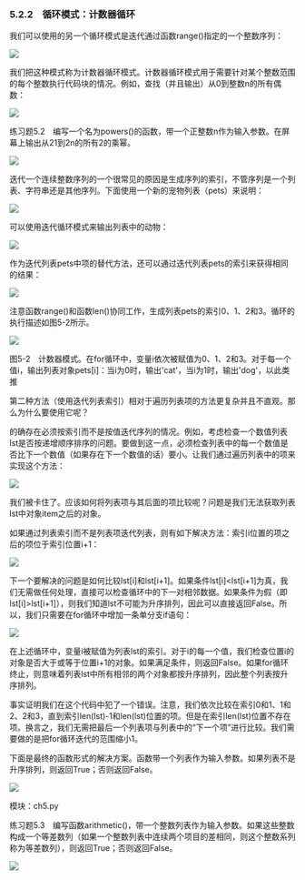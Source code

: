    

### 5.2.2　循环模式：计数器循环

我们可以使用的另一个循环模式是迭代通过函数range()指定的一个整数序列：

![](0-Assets/Epubook/程序员编程语言经典合集（计算机科学丛书5册套装），javapython编程语言含经典教材龙书《编译原理》%20(Bruce%20Eckel%20%20Alfred%20V.%20Aho%20%20Monica%20S.%20Lam%20etc.)%20(Z-Library)/images/image08371.jpeg)

我们把这种模式称为计数器循环模式。计数器循环模式用于需要针对某个整数范围的每个整数执行代码块的情况。例如，查找（并且输出）从0到整数n的所有偶数：

![](0-Assets/Epubook/程序员编程语言经典合集（计算机科学丛书5册套装），javapython编程语言含经典教材龙书《编译原理》%20(Bruce%20Eckel%20%20Alfred%20V.%20Aho%20%20Monica%20S.%20Lam%20etc.)%20(Z-Library)/images/image08372.jpeg)

练习题5.2　编写一个名为powers()的函数，带一个正整数n作为输入参数。在屏幕上输出从21到2n的所有2的乘幂。

![](0-Assets/Epubook/程序员编程语言经典合集（计算机科学丛书5册套装），javapython编程语言含经典教材龙书《编译原理》%20(Bruce%20Eckel%20%20Alfred%20V.%20Aho%20%20Monica%20S.%20Lam%20etc.)%20(Z-Library)/images/image08373.jpeg)

迭代一个连续整数序列的一个很常见的原因是生成序列的索引，不管序列是一个列表、字符串还是其他序列。下面使用一个新的宠物列表（pets）来说明：

![](0-Assets/Epubook/程序员编程语言经典合集（计算机科学丛书5册套装），javapython编程语言含经典教材龙书《编译原理》%20(Bruce%20Eckel%20%20Alfred%20V.%20Aho%20%20Monica%20S.%20Lam%20etc.)%20(Z-Library)/images/image08374.jpeg)

可以使用迭代循环模式来输出列表中的动物：

![](0-Assets/Epubook/程序员编程语言经典合集（计算机科学丛书5册套装），javapython编程语言含经典教材龙书《编译原理》%20(Bruce%20Eckel%20%20Alfred%20V.%20Aho%20%20Monica%20S.%20Lam%20etc.)%20(Z-Library)/images/image08375.jpeg)

作为迭代列表pets中项的替代方法，还可以通过迭代列表pets的索引来获得相同的结果：

![](0-Assets/Epubook/程序员编程语言经典合集（计算机科学丛书5册套装），javapython编程语言含经典教材龙书《编译原理》%20(Bruce%20Eckel%20%20Alfred%20V.%20Aho%20%20Monica%20S.%20Lam%20etc.)%20(Z-Library)/images/image08376.jpeg)

注意函数range()和函数len()协同工作，生成列表pets的索引0、1、2和3。循环的执行描述如图5-2所示。

![](0-Assets/Epubook/程序员编程语言经典合集（计算机科学丛书5册套装），javapython编程语言含经典教材龙书《编译原理》%20(Bruce%20Eckel%20%20Alfred%20V.%20Aho%20%20Monica%20S.%20Lam%20etc.)%20(Z-Library)/images/image08377.jpeg)

图5-2　计数器模式。在for循环中，变量i依次被赋值为0、1、2和3。对于每一个值i，输出列表对象pets[i]：当i为0时，输出'cat'，当i为1时，输出'dog'，以此类推

第二种方法（使用迭代列表索引）相对于遍历列表项的方法更复杂并且不直观。那么为什么要使用它呢？

的确存在必须按索引而不是按值迭代序列的情况。例如，考虑检查一个数值列表lst是否按递增顺序排序的问题。要做到这一点，必须检查列表中的每一个数值是否比下一个数值（如果存在下一个数值的话）要小。让我们通过遍历列表中的项来实现这个方法：

![](0-Assets/Epubook/程序员编程语言经典合集（计算机科学丛书5册套装），javapython编程语言含经典教材龙书《编译原理》%20(Bruce%20Eckel%20%20Alfred%20V.%20Aho%20%20Monica%20S.%20Lam%20etc.)%20(Z-Library)/images/image08378.jpeg)

我们被卡住了。应该如何将列表项与其后面的项比较呢？问题是我们无法获取列表lst中对象item之后的对象。

如果通过列表索引而不是列表项迭代列表，则有如下解决方法：索引i位置的项之后的项位于索引位置i+1：

![](0-Assets/Epubook/程序员编程语言经典合集（计算机科学丛书5册套装），javapython编程语言含经典教材龙书《编译原理》%20(Bruce%20Eckel%20%20Alfred%20V.%20Aho%20%20Monica%20S.%20Lam%20etc.)%20(Z-Library)/images/image08379.jpeg)

下一个要解决的问题是如何比较lst[i]和lst[i+1]。如果条件lst[i]<lst[i+1]为真，我们无需做任何处理，直接可以检查循环中的下一对相邻数据。如果条件为假（即lst[i]>lst[i+1]），则我们知道lst不可能为升序排列，因此可以直接返回False。所以，我们只需要在for循环中增加一条单分支if语句：

![](0-Assets/Epubook/程序员编程语言经典合集（计算机科学丛书5册套装），javapython编程语言含经典教材龙书《编译原理》%20(Bruce%20Eckel%20%20Alfred%20V.%20Aho%20%20Monica%20S.%20Lam%20etc.)%20(Z-Library)/images/image08380.jpeg)

在上述循环中，变量i被赋值为列表lst的索引。对于i的每一个值，我们检查位置i的对象是否大于或等于位置i+1的对象。如果满足条件，则返回False。如果for循环终止，则意味着列表lst中所有相邻的两个对象都按升序排列，因此整个列表按升序排列。

事实证明我们在这个代码中犯了一个错误。注意，我们依次比较在索引0和1、1和2、2和3，直到索引len(lst)-1和len(lst)位置的项。但是在索引len(lst)位置不存在项。换言之，我们无需把最后一个列表项与列表中的“下一个项”进行比较。我们需要做的是把for循环迭代的范围缩小1。

下面是最终的函数形式的解决方案。函数带一个列表作为输入参数。如果列表不是升序排列，则返回True；否则返回False。

![](0-Assets/Epubook/程序员编程语言经典合集（计算机科学丛书5册套装），javapython编程语言含经典教材龙书《编译原理》%20(Bruce%20Eckel%20%20Alfred%20V.%20Aho%20%20Monica%20S.%20Lam%20etc.)%20(Z-Library)/images/image08381.jpeg)

模块：ch5.py

练习题5.3　编写函数arithmetic()，带一个整数列表作为输入参数。如果这些整数构成一个等差数列（如果一个整数列表中连续两个项目的差相同，则这个整数系列称为等差数列），则返回True；否则返回False。

![](0-Assets/Epubook/程序员编程语言经典合集（计算机科学丛书5册套装），javapython编程语言含经典教材龙书《编译原理》%20(Bruce%20Eckel%20%20Alfred%20V.%20Aho%20%20Monica%20S.%20Lam%20etc.)%20(Z-Library)/images/image08382.jpeg)